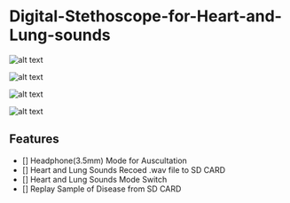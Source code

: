 # Digital-Stethoscope-for-Heart-and-Lung-sounds

![alt text](https://github.com/GCY/Digital-Stethoscope-for-Heart-and-Lung-sounds/blob/master/res/v1%20pcb.jpg?raw=true)

![alt text](https://github.com/GCY/Digital-Stethoscope-for-Heart-and-Lung-sounds/blob/master/res/v1%20pcb%20layout.png?raw=true)

![alt text](https://github.com/GCY/Digital-Stethoscope-for-Heart-and-Lung-sounds/blob/master/res/Analog%20Front%20End.png?raw=true)

![alt text](https://github.com/GCY/Digital-Stethoscope-for-Heart-and-Lung-sounds/blob/master/res/herat%20sound%20sample.png?raw=true)

## Features
- [] Headphone(3.5mm) Mode for Auscultation
- [] Heart and Lung Sounds Recoed .wav file to SD CARD
- [] Heart and Lung Sounds Mode Switch 
- [] Replay Sample of Disease from SD CARD
